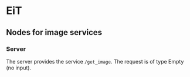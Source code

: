 # EiT
## Nodes for image services
### Server
The server provides the service `/get_image`. The request is of type Empty (no input).
